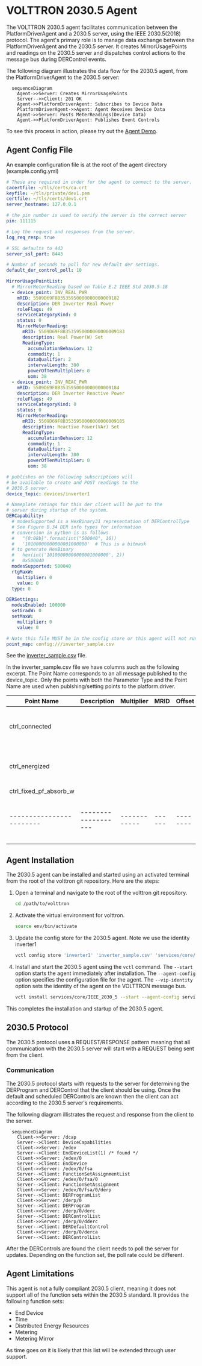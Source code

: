 # VOLTTRON 2030.5 Agent #

The VOLTTRON 2030.5 agent facilitates communication between the PlatformDriverAgent and a 2030.5
server, using the IEEE 2030.5(2018) protocol. The agent's primary role is to manage data exchange
between the PlatformDriverAgent and the 2030.5 server. It creates MirrorUsagePoints and readings on
the 2030.5 server and dispatches control actions to the message bus during DERControl events.

The following diagram illustrates the data flow for the 2030.5 agent, from the PlatformDriverAgent to the 2030.5 server:

```mermaid
  sequenceDiagram
    Agent->>Server: Creates MirrorUsagePoints
    Server-->>Client: 201 OK
    Agent->>PlatformDriverAgent: Subscribes to Device Data
    PlatformDriverAgent->>Agent: Agent Receives Device Data
    Agent->>Server: Posts MeterReadings(Device Data)
    Agent->>PlatformDriverAgent: Publishes Event Controls
```

To see this process in action, please try out the [Agent Demo](AGENTDEMO.md).

## Agent Config File ##

An example configuration file is at the root of the agent directory (example.config.yml)

```yaml
# These are required in order for the agent to connect to the server.
cacertfile: ~/tls/certs/ca.crt
keyfile: ~/tls/private/dev1.pem
certfile: ~/tls/certs/dev1.crt
server_hostname: 127.0.0.1

# the pin number is used to verify the server is the correct server
pin: 111115

# Log the request and responses from the server.
log_req_resp: true

# SSL defaults to 443
server_ssl_port: 8443

# Number of seconds to poll for new default der settings.
default_der_control_poll: 10

MirrorUsagePointList:
  # MirrorMeterReading based on Table E.2 IEEE Std 2030.5-18
  - device_point: INV_REAL_PWR
    mRID: 5509D69F8B3535950000000000009182
    description: DER Inverter Real Power
    roleFlags: 49
    serviceCategoryKind: 0
    status: 0
    MirrorMeterReading:
      mRID: 5509D69F8B3535950000000000009183
      description: Real Power(W) Set
      ReadingType:
        accumulationBehavior: 12
        commodity: 1
        dataQualifier: 2
        intervalLength: 300
        powerOfTenMultiplier: 0
        uom: 38
  - device_point: INV_REAC_PWR
    mRID: 5509D69F8B3535950000000000009184
    description: DER Inverter Reactive Power
    roleFlags: 49
    serviceCategoryKind: 0
    status: 0
    MirrorMeterReading:
      mRID: 5509D69F8B3535950000000000009185
      description: Reactive Power(VAr) Set
      ReadingType:
        accumulationBehavior: 12
        commodity: 1
        dataQualifier: 2
        intervalLength: 300
        powerOfTenMultiplier: 0
        uom: 38

# publishes on the following subscriptions will
# be available to create and POST readings to the
# 2030.5 server.
device_topic: devices/inverter1

# Nameplate ratings for this der client will be put to the
# server during startup of the system.
DERCapability:
  # modesSupported is a HexBinary31 representation of DERControlType
  # See Figure B.34 DER info types for information
  # conversion in python is as follows
  #   "{0:08b}".format(int("500040", 16))
  #   '10100000000000001000000'  # This is a bitmask
  # to generate HexBinary
  #   hex(int('10100000000000001000000', 2))
  #   0x500040
  modesSupported: 500040
  rtgMaxW:
    multiplier: 0
    value: 0
  type: 0

DERSettings:
  modesEnabled: 100000
  setGradW: 0
  setMaxW:
    multiplier: 0
    value: 0

# Note this file MUST be in the config store or this agent will not run properly.
point_map: config:///inverter_sample.csv
```

See the [inverter_sample.csv](inverter_sample.csv) file.

In the inverter_sample.csv file we have columns such as the following excerpt.  The Point Name
corresponds to an all message published to the device_topic.  Only the points with both the
Parameter Type and the Point Name are used when publshing/setting points to the platform.driver.

| Point Name             | Description       | Multiplier | MRID | Offset | Parameter Type                              | Notes                                             |
|------------------------|-------------------|------------|------|--------|---------------------------------------------|---------------------------------------------------|
| ctrl_connected         |                   |            |      |        | DERControlBase::opModConnect                | True/False Connected = True, Disconnected = False |
| ctrl_energized         |                   |            |      |        | DERControlBase::opModEnergize               | True/False Energized = True, De-Energized = False |
| ctrl_fixed_pf_absorb_w |                   |            |      |        | DERControlBase::opModFixedPFAbsorbW         |                                                   |
|------------------------|-------------------|------------|------|--------|---------------------------------------------|---------------------------------------------------|

## Agent Installation ##

The 2030.5 agent can be installed and started using an activated terminal from the root of the volttron
git repository. Here are the steps:

1. Open a terminal and navigate to the root of the volttron git repository.

    ```bash
    cd /path/to/volttron
    ```

1. Activate the virtual environment for volttron.

    ```bash
    source env/bin/activate
    ```

1. Update the config store for the 2030.5 agent.  Note we use the identity inverter1

   ```bash
   vctl config store 'inverter1' 'inverter_sample.csv' 'services/core/IEEE_2030_5/inverter_sample.csv' --csv
   ```

1. Install and start the 2030.5 agent using the `vctl` command. The `--start` option starts the agent
   immediately after installation. The `--agent-config` option specifies the configuration file for
   the agent. The `--vip-identity` option sets the identity of the agent on the VOLTTRON message bus.

    ```bash
    vctl install services/core/IEEE_2030_5 --start --agent-config services/core/IEEE_2030_5/example.config.yml --vip-identity inverter1
    ```

This completes the installation and startup of the 2030.5 agent.

## 2030.5 Protocol ##

The 2030.5 protocol uses a
REQUEST/RESPONSE pattern meaning that all communication with the 2030.5 server will start with a
REQUEST being sent from the client.

### Communication ###

The 2030.5 protocol starts with requests to the server for determining the DERProgram and DERControl
that the client should be using.  Once the default and scheduled DERControls are known then the
client can act according to the 2030.5 server's requirements.

The following diagram illistrates the request and response from the client to the server.

```mermaid
  sequenceDiagram
    Client->>Server: /dcap
    Server-->Client: DeviceCapabilities
    Client->>Server: /edev
    Server-->Client: EndDeviceList(1) /* found */
    Client->>Server: /edev/0
    Server-->Client: EndDevice
    Client->>Server: /edev/0/fsa
    Server-->Client: FunctionSetAssignmentList
    Client->>Server: /edev/0/fsa/0
    Server-->Client: FunctionSetAssignment
    Client->>Server: /edev/0/fsa/0/derp
    Server-->Client: DERProgramList
    Client->>Server: /derp/0
    Server-->Client: DERProgram
    Client->>Server: /derp/0/derc
    Server-->Client: DERControlList
    Client->>Server: /derp/0/dderc
    Server-->Client: DERDefaultControl
    Client->>Server: /derp/0/derca
    Server-->Client: DERControlList
```

After the DERControls are found the client needs to poll the server for updates.  Depending on the
function set, the poll rate could be different.

## Agent Limitations ##

This agent is not a fully compliant 2030.5 client, meaning it does not support all of the function sets
within the 2030.5 standard.  It provides the following function sets:

- End Device
- Time
- Distributed Energy Resources
- Metering
- Metering Mirror

As time goes on it is likely that this list will be extended through user support.
